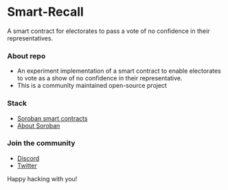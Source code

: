 # Smart-Recall
A smart contract for electorates to pass a vote of no confidence in their representatives.

### About repo
- An experiment implementation of a smart contract to enable electorates to vote as a show of no confidence in their representative.
- This is a community maintained open-source project

### Stack
- [Soroban smart contracts](https://developers.stellar.org/docs/smart-contracts/getting-started/setup)
- [About Soroban](https://stellar.org/soroban)

### Join the community
- [Discord](https://discord.gg/v6TYzfuZc8)
- [Twitter]()

Happy hacking with you!
